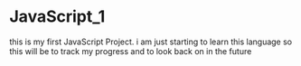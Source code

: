 # JavaScript_1

this is my first JavaScript Project. i am just starting to learn this language so this will be to track my progress and to look back on in the future 
